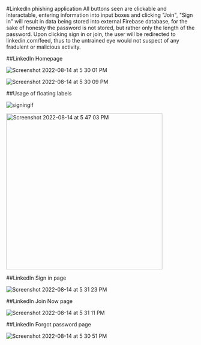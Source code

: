 #LinkedIn phishing application
All buttons seen are clickable and interactable, entering information into input boxes and clicking "Join", "Sign in" will result in data being stored into external Firebase database, for the sake of honesty the password is not stored, but rather only the length of the password. Upon clicking sign in or join, the user will be redirected to linkedin.com/feed, thus to the untrained eye would not suspect of any fradulent or malicious activity.

##LinkedIn Homepage
 
![Screenshot 2022-08-14 at 5 30 01 PM](https://user-images.githubusercontent.com/71420919/184531147-a190f548-cca4-4f03-a0cf-a3c64246b23b.png)
  
  
![Screenshot 2022-08-14 at 5 30 09 PM](https://user-images.githubusercontent.com/71420919/184531150-73a86eaa-21bc-4266-8a2f-2393cc70bf79.png)
  
##Usage of floating labels
  
![signingif](https://user-images.githubusercontent.com/71420919/184531158-3bc1674a-eb0b-4aad-8bdd-b12a918093f4.gif)


<img width="416" alt="Screenshot 2022-08-14 at 5 47 03 PM" src="https://user-images.githubusercontent.com/71420919/184531531-a52030dd-5079-4313-95d3-aaec3099df9d.png">

##LinkedIn Sign in page
  
![Screenshot 2022-08-14 at 5 31 23 PM](https://user-images.githubusercontent.com/71420919/184531153-972017e7-19bc-4737-a8ec-8490fedcd26c.png)
 
##LinkedIn Join Now page
  
![Screenshot 2022-08-14 at 5 31 11 PM](https://user-images.githubusercontent.com/71420919/184531154-c5dca235-3207-4178-85ea-d509569aa08e.png)

##LinkedIn Forgot password page
  
![Screenshot 2022-08-14 at 5 30 51 PM](https://user-images.githubusercontent.com/71420919/184531156-f13b44d5-2885-4cc8-b1cb-3ba15b6a8d86.png)
